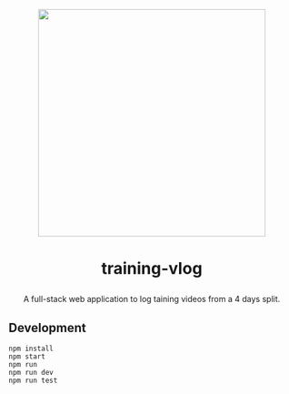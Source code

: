 <p align="center"><img src="https://raw.githubusercontent.com/wajeht/training-vlog/main/public/images/screenshot_index.png" width="400"></p>

# <p align="center">training-vlog</p>

<p align="center">A full-stack web application to log taining videos from a 4 days split.</p>

## Development

```
npm install
npm start
npm run
npm run dev
npm run test
```
